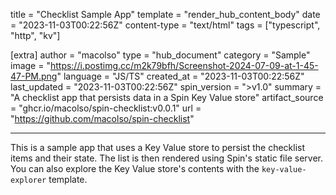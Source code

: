 title = "Checklist Sample App"
template = "render_hub_content_body"
date = "2023-11-03T00:22:56Z"
content-type = "text/html"
tags = ["typescript", "http", "kv"]

[extra]
author = "macolso"
type = "hub_document"
category = "Sample"
image = "https://i.postimg.cc/m2k79bfh/Screenshot-2024-07-09-at-1-45-47-PM.png"
language = "JS/TS"
created_at = "2023-11-03T00:22:56Z"
last_updated = "2023-11-03T00:22:56Z"
spin_version = ">v1.0"
summary =  "A checklist app that persists data in a Spin Key Value store"
artifact_source = "ghcr.io/macolso/spin-checklist:v0.0.1"
url = "https://github.com/macolso/spin-checklist"

---

This is a sample app that uses a Key Value store to persist the checklist items and their state. The list is then rendered using Spin's static file server. You can also explore the Key Value store's contents with the `key-value-explorer` template. 

